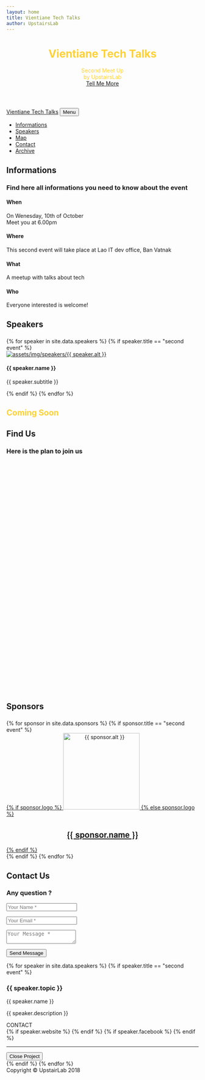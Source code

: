 ```yaml
---
layout: home
title: Vientiane Tech Talks
author: UpstairsLab
---
```

<!-- Header -->
<header class="masthead" id="page-top">
	<div class="container">
		<div class="intro-text">
			<h1 style="color: #fed136;" class="intro-lead-in">Vientiane Tech Talks</h1>
			<div style="color: #fed136;" class="intro-heading text-uppercase">Second Meet Up</div>
			<div style="color: #fed136;" class="intro-lead-in">by UpstairsLab</div>
			<a class="btn btn-primary btn-xl text-uppercase js-scroll-trigger" href="#services">Tell Me More</a>
		</div>
	</div>
</header>
<!-- Navigation -->
<nav class="navbar navbar-expand-lg navbar-dark fixed-top" id="mainNav">
	<div class="container">
		<a class="navbar-brand js-scroll-trigger" href="#page-top">Vientiane Tech Talks</a>
		<button class="navbar-toggler navbar-toggler-right" type="button" data-toggle="collapse" data-target="#navbarResponsive" aria-controls="navbarResponsive" aria-expanded="false" aria-label="Toggle navigation">Menu<i class="fa fa-bars"></i></button>
		<div class="collapse navbar-collapse" id="navbarResponsive">
			<ul class="navbar-nav text-uppercase ml-auto">
				<li class="nav-item">
					<a class="nav-link js-scroll-trigger" href="#services">Informations</a>
				</li>
				<li class="nav-item">
					<a class="nav-link js-scroll-trigger" href="#portfolio">Speakers</a>
				</li>
				<li class="nav-item">
					<a class="nav-link js-scroll-trigger" href="#map">Map</a>
				</li>
				<li class="nav-item">
					<a class="nav-link js-scroll-trigger" href="#contact">Contact</a>
				</li>
				<li class="nav-item">
					<a class="nav-link js-scroll-trigger" href="archive.html">Archive</a>
				</li>
			</ul>
		</div>
	</div>
</nav>
<!-- About -->
<section id="services">
	<div class="container">
		<div class="row">
			<div class="col-lg-12 text-center">
				<h2 class="section-heading text-uppercase">Informations</h2>
				<h3 class="section-subheading text-muted">Find here all informations you need to know about the event</h3>
			</div>
		</div>
		<div class="row text-center">
			<div class="col-md-3">
				<span class="fa-stack fa-4x">
					<i class="fa fa-circle fa-stack-2x text-primary"></i>
					<i class="fa fa-calendar fa-stack-1x fa-inverse"></i>
				</span>
				<h4 class="service-heading">When</h4>
				<p class="text-muted">On Wenesday, 10th of October<br>Meet you at 6.00pm</p>
			</div>
			<div class="col-md-3">
				<span class="fa-stack fa-4x">
					<i class="fa fa-circle fa-stack-2x text-primary"></i>
					<i class="fa fa-map fa-stack-1x fa-inverse"></i>
				</span>
				<h4 class="service-heading">Where</h4>
				<p class="text-muted">This second event will take place at Lao IT dev office, Ban Vatnak</p>
			</div>
			<div class="col-md-3">
				<span class="fa-stack fa-4x">
					<i class="fa fa-circle fa-stack-2x text-primary"></i>
					<i class="fa fa-comments fa-stack-1x fa-inverse"></i>
				</span>
				<h4 class="service-heading">What</h4>
				<p class="text-muted">A meetup with talks about tech</p>
			</div>
			<div class="col-md-3">
				<span class="fa-stack fa-4x">
					<i class="fa fa-circle fa-stack-2x text-primary"></i>
					<i class="fa fa-child fa-stack-1x fa-inverse"></i>
				</span>
				<h4 class="service-heading">Who</h4>
				<p class="text-muted">Everyone interested is welcome!</p>
			</div>
		</div>
	</div>
</section>
<!-- Speakers -->
<section class="bg-light" id="portfolio">
	<div class="container">
		<div class="row">
			<div class="col-lg-12 text-center">
				<h2 class="section-heading text-uppercase">Speakers</h2>
				<h3 class="section-subheading text-muted"></h3>
			</div>
		</div>
		<div class="row">
{% for speaker in site.data.speakers %}
	{% if speaker.title == "second event" %}
			<div class="col-md-3 col-sm-6 portfolio-item">
				<a class="portfolio-link" data-toggle="modal" href="#portfolioModal{{ speaker.number }}">
					<div class="portfolio-hover">
						<div class="portfolio-hover-content">
							<i class="fa fa-plus fa-3x"></i>
						</div>
					</div>
					<img class="img-fluid" src="assets/img/speakers/{{ speaker.img }}" alt="assets/img/speakers/{{ speaker.alt }}">
				</a>
				<div class="portfolio-caption">
					<h4> {{ speaker.name }} </h4>
					<p class="text-muted">{{ speaker.subtitle }}</p>
				</div>
			</div>
	{% endif %}
{% endfor %}
			<div class="col-lg-12 text-center">
				<h2 style="color: #fed136" class="section-heading text-uppercase">Coming Soon</h2>
			</div>
		</div>
	</div>
</section>
<!-- Map -->
<section id="map">
	<div class="container">
		<div class="row">
			<div class="col-lg-12 text-center">
				<h2 class="section-heading text-uppercase">Find Us</h2>
				<h3 class="section-subheading text-muted">Here is the plan to join us</h3>
			</div>
		</div>
		<div class="row">
			<div class="col-lg-12">
				<div id='map_box' style="width: auto; height: 600px;"></div>
			</div>
		</div>
	</div>
</section>
<!-- Clients -->
<section class="py-5 bg-light">
	<div class="container">
		<div class="row">
			<div class="col-lg-12 text-center">
				<h2 class="section-heading text-uppercase">Sponsors</h2>
				<h3 class="section-subheading text-muted"></h3>
			</div>
		</div>
		<div class="row">
{% for sponsor in site.data.sponsors %}
	{% if sponsor.title == "second event" %}
			<div class="col">
				<a style="text-align: center;" href="{{ sponsor.website }}">
		{% if sponsor.logo %}
					<img class="img-fluid d-block mx-auto" src="assets/img/logos/{{ sponsor.logo }}" style="width: 200px" alt="{{ sponsor.alt }}">
		{% else sponsor.logo %}
					<h2 style="font-family: 'Kaushan Script','Helvetica Neue',Helvetica,Arial,cursive">{{ sponsor.name }}</h2>
		{% endif %}
				</a>
			</div>
	{% endif %}
{% endfor %}
		</div>
	</div>
</section>
<!-- Contact -->
<section id="contact">
	<div class="container">
		<div class="row">
			<div class="col-lg-12 text-center">
				<h2 class="section-heading text-uppercase">Contact Us</h2>
				<h3 class="section-subheading text-muted">Any question ?</h3>
			</div>
		</div>
		<div class="row">
			<div class="col-lg-12">
				<form  name="sentMessage" action="https://formspree.io/contact@nicolasduquesne.com" method="POST">
				<!-- formspree -->
					<input type="hidden" name="_next" value="#" />
					<input type="hidden" name="_language" value="en" />
					<div class="row">
						<div class="col-md-6">
							<div class="form-group">
								<input class="form-control" name="name" id="name" type="text" placeholder="Your Name *" required="required" data-validation-required-message="Please enter your name." />
								<p class="help-block text-danger"></p>
							</div>
							<div class="form-group">
								<input class="form-control" id="email" name="_replyto" type="email" placeholder="Your Email *" required="required" data-validation-required-message="Please enter your email address." />
								<p class="help-block text-danger"></p>
							</div>
						</div>
						<div class="col-md-6">
							<div class="form-group">
								<textarea class="form-control" id="message" name="message" placeholder="Your Message *" required="required" data-validation-required-message="Please enter a message."></textarea>
								<p class="help-block text-danger"></p>
							</div>
						</div>
						<div class="clearfix">
						</div>
						<div class="col-lg-12 text-center">
							<div id="success">
							</div>
							<button  class="btn btn-primary btn-xl text-uppercase" type="submit">Send Message</button>
						</div>
					</div>
				</form>
			</div>
		</div>
	</div>
</section>
<!-- Portfolio Modals -->
{% for speaker in site.data.speakers %}
	{% if speaker.title == "second event" %}
<div class="portfolio-modal modal fade" id="portfolioModal{{ speaker.number }}" tabindex="-1" role="dialog" aria-hidden="true">
	<div class="modal-dialog">
		<div class="modal-content">
			<div class="close-modal" data-dismiss="modal">
				<div class="lr">
					<div class="rl"></div>
				</div>
			</div>
			<div class="container">
				<div class="row">
					<div class="col-lg-8 mx-auto">
						<div class="modal-body">
						<!-- Project Details Go Here -->
							<h3 class="text-uppercase">{{ speaker.topic }}</h3>
							<p class="item-intro text-muted">{{ speaker.name }}</p>
							<!-- <img class="img-fluid d-block mx-auto" style="max-height: 300px;" src="assets/img/speakers/{{ speaker.img }}" alt="assets/img/speakers/{{ speaker.alt }}"> -->
							<p>{{ speaker.description }}</p>
							<div class="col-md-12">CONTACT</div>
							<div class="col-md-6 offset-md-3">
		{% if speaker.website %}
								<span class="col-md-6"><a href="{{ speaker.website }}"><i class="fa fa-internet-explorer fa-2x"></i></a></span>
		{% endif %}
		{% if speaker.facebook %}
								<span class="col-md-6"><a href="{{ speaker.facebook }}"><i class="fa fa-facebook fa-2x"></i></a></span>
		{% endif %}
							</div>
							<hr>
							<button class="btn btn-primary" data-dismiss="modal" type="button"><i class="fa fa-times"></i>Close Project</button>
						</div>
					</div>
				</div>
			</div>
		</div>
	</div>
</div>
	{% endif %}
{% endfor %}
<!-- Footer -->
<footer>
	<div class="container">
		<div class="row">
			<div class="col-md-4">
				<span class="copyright">Copyright &copy; UpstairLab 2018</span>
			</div>
		</div>
	</div>
</footer>
